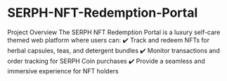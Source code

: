 # SERPH-NFT-Redemption-Portal
Project Overview   The SERPH NFT Redemption Portal is a luxury self-care themed web platform where users can:   ✔️ Track and redeem NFTs for herbal capsules, teas, and detergent bundles   ✔️ Monitor transactions and order tracking for SERPH Coin purchases   ✔️ Provide a seamless and immersive experience for NFT holders  
